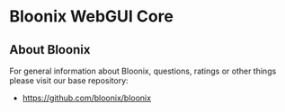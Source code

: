 # Bloonix WebGUI Core

## About Bloonix

For general information about Bloonix, questions, ratings or other things please visit our base repository:

* https://github.com/bloonix/bloonix
